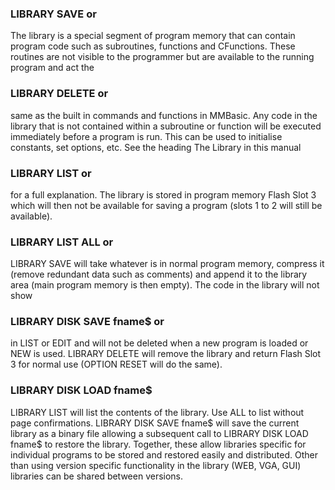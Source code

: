 

### LIBRARY SAVE or

 The library is a special segment of program memory that can contain program code such as subroutines, functions and CFunctions. These routines are not visible to the programmer but are available to the running program and act the

### LIBRARY DELETE or

 same as the built in commands and functions in MMBasic. Any code in the library that is not contained within a subroutine or function will be executed immediately before a program is run. This can be used to initialise constants, set options, etc. See the heading The Library in this manual

### LIBRARY LIST or

 for a full explanation. The library is stored in program memory Flash Slot 3 which will then not be available for saving a program (slots 1 to 2 will still be available).

### LIBRARY LIST ALL or

 LIBRARY SAVE will take whatever is in normal program memory, compress it (remove redundant data such as comments) and append it to the library area (main program memory is then empty). The code in the library will not show

### LIBRARY DISK SAVE fname$ or

 in LIST or EDIT and will not be deleted when a new program is loaded or NEW is used. LIBRARY DELETE will remove the library and return Flash Slot 3 for normal use (OPTION RESET will do the same).

### LIBRARY DISK LOAD fname$

 LIBRARY LIST will list the contents of the library. Use ALL to list without page confirmations. LIBRARY DISK SAVE fname$ will save the current library as a binary file allowing a subsequent call to LIBRARY DISK LOAD fname$ to restore the library. Together, these allow libraries specific for individual programs to be stored and restored easily and distributed. Other than using version specific functionality in the library (WEB, VGA, GUI) libraries can be shared between versions.